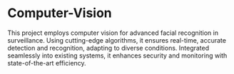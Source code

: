 # Computer-Vision
This project employs computer vision for advanced facial recognition in surveillance. Using cutting-edge algorithms, it ensures real-time, accurate detection and recognition, adapting to diverse conditions. Integrated seamlessly into existing systems, it enhances security and monitoring with state-of-the-art efficiency.
